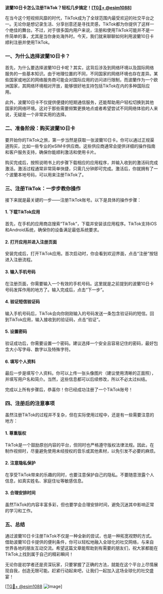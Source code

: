 **波蘭10日卡怎么注册TikTok？轻松几步搞定！[[TG💪+ @esim1088](https://t.me/s/esim1088)]**

在当今这个短视频风靡的时代，TikTok成为了全球范围内最受欢迎的社交平台之一。无论你是想记录生活、分享创意还是寻找灵感，TikTok都为你提供了这样一个绝佳的舞台。不过，对于很多国内用户来说，注册和使用TikTok可能并不是一件简单的事，尤其是当你身处海外时。今天，我们就来聊聊如何利用波蘭10日卡顺利注册并使用TikTok。

### 一、为什么选择波蘭10日卡？

首先，为什么要选择波蘭10日卡呢？其实，这背后涉及到网络环境以及国际网络服务的一些基本知识。由于地理位置的不同，不同国家的网络环境也存在差异。某些国家或地区的网络服务商可能会对国际应用的访问进行限制，而波蘭作为一个欧洲国家，其网络环境相对开放，能够很好地支持包括TikTok在内的多种国际应用。

此外，波蘭10日卡不仅提供便捷的短期通信服务，还能帮助用户轻松切换到其他国家的网络环境。这对于那些需要频繁更换地点或者希望尝试不同网络体验的人来说，无疑是一个非常实用的选择。

### 二、准备阶段：购买波蘭10日卡

要开始你的TikTok之旅，第一步当然是获取一张波蘭10日卡。你可以通过正规渠道购买，比如一些专业的eSIM卡供应商。这些供应商通常会提供详细的操作指南和客户服务支持，确保你能顺利激活和使用卡片。

购买完成后，按照说明书上的步骤下载相应的应用程序，并输入收到的激活码完成激活。激活过程通常非常简单快捷，只需几分钟即可完成。激活后，你就拥有了一个波蘭本地号码，可以用来注册TikTok了。

### 三、注册TikTok：一步步教你操作

接下来就是最关键的一步——注册TikTok账号。以下是具体的操作步骤：

#### 1. 下载TikTok应用

首先，在手机的应用商店搜索“TikTok”，下载并安装该应用程序。TikTok支持iOS和Android系统，确保你的设备满足最低系统要求。

#### 2. 打开应用并进入注册页面

安装完成后，打开TikTok应用。首次启动时，你会看到欢迎界面，点击“注册”按钮进入注册流程。

#### 3. 输入手机号码

在注册页面，你需要输入一个有效的手机号码。这里就是之前提到的波蘭10日卡号码发挥作用的地方了。输入完成后，点击“下一步”。

#### 4. 验证短信验证码

输入手机号码后，TikTok会向你刚刚输入的号码发送一条包含验证码的短信。回到TikTok应用，输入接收到的验证码，点击“验证”。

#### 5. 设置密码

验证成功后，你需要设置一个密码。建议选择一个安全且容易记住的密码，最好包含大小写字母、数字以及特殊字符。

#### 6. 填写个人资料

最后一步是填写个人资料。你可以上传一张头像图片（建议使用清晰的正面照），并填写用户名和简介。当然，这些信息都可以后续修改，所以不必太过纠结。

完成以上所有步骤后，恭喜你！你已经成功注册了一个TikTok账号！

### 四、注册后的注意事项

虽然注册TikTok的过程并不复杂，但在实际使用过程中，还是有一些需要注意的地方：

#### 1. 尊重版权

TikTok是一个鼓励原创内容的平台，但同时也严格遵守版权法律法规。因此，在制作视频时，尽量避免使用未经授权的音乐或其他素材，以免引发不必要的麻烦。

#### 2. 注意隐私保护

在享受TikTok带来的乐趣的同时，也要注意保护自己的隐私。不要随意泄露个人信息，如真实姓名、家庭住址等敏感信息。

#### 3. 合理安排时间

虽然TikTok的内容丰富多彩，但也要学会合理安排时间，避免沉迷其中影响正常的学习和工作。

### 五、总结

通过波蘭10日卡注册TikTok不仅是一种全新的尝试，也是一种拓宽视野的方式。借助波蘭10日卡提供的便利条件，你可以轻松地融入全球化的社交网络，与来自世界各地的朋友互动交流。希望这篇文章能帮助到有需要的朋友们，祝大家都能在TikTok上找到属于自己的精彩瞬间！

无论你是初学者还是资深玩家，只要掌握了正确的方法，就能在这个平台上尽情展现自我，创造无限可能。赶紧行动起来吧，让我们一起加入这场全球化的社交盛宴！

[[TG💪+ @esim1088](https://t.me/s/esim1088) ![Image](https://i.postimg.cc/4NQfJmqS/Snipaste-2025-05-13-00-14-12.png)]